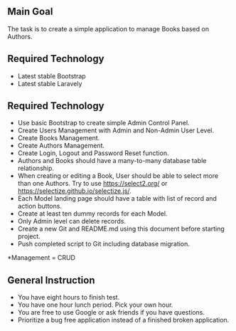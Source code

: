## Main Goal

The task is to create a simple application to manage Books based on Authors.

## Required Technology

- Latest stable Bootstrap
- Latest stable Laravely

## Required Technology

- Use basic Bootstrap to create simple Admin Control Panel.
- Create Users Management with Admin and Non-Admin User Level.
- Create Books Management.
- Create Authors Management.
- Create Login, Logout and Password Reset function.
- Authors and Books should have a many-to-many database table relationship.
- When creating or editing a Book, User should be able to select more than one Authors. 
Try to use https://select2.org/ or https://selectize.github.io/selectize.js/. 
- Each Model landing page should have a table with list of record and action buttons.
- Create at least ten dummy records for each Model.
- Only Admin level can delete records.
- Create a new Git and README.md using this document before starting project.
- Push completed script to Git including database migration.

*Management = CRUD

## General Instruction

- You have eight hours to finish test. 
- You have one hour lunch period. Pick your own hour.
- You are free to use Google or ask friends if you have questions.
- Prioritize a bug free application instead of a finished broken application.
